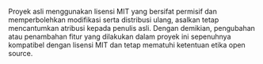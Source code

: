 Proyek asli menggunakan lisensi MIT yang bersifat permisif dan memperbolehkan modifikasi serta distribusi ulang, asalkan tetap mencantumkan atribusi kepada penulis asli. Dengan demikian, pengubahan atau penambahan fitur yang dilakukan dalam proyek ini sepenuhnya kompatibel dengan lisensi MIT dan tetap mematuhi ketentuan etika open source.
